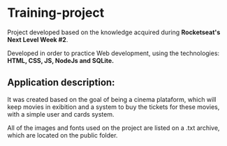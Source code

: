 # Training-project
  Project developed based on the knowledge acquired during <strong>Rocketseat's Next Level Week #2</strong>.

<p>Developed in order to practice Web development, using the technologies: <strong>HTML, CSS, JS, NodeJs and SQLite.</strong></p>

## Application description:

<p>It was created based on the goal of being a cinema plataform, which will keep movies in exibition and a system to buy the tickets for these movies, with a simple user and cards system.</p>

<p>All of the images and fonts used on the project are listed on a .txt archive, which are located on the public folder.</p>
